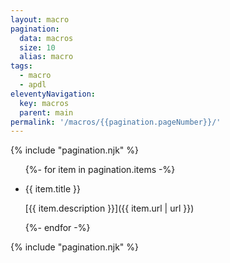 ```yaml
---
layout: macro
pagination:
  data: macros
  size: 10
  alias: macro
tags:
  - macro
  - apdl
eleventyNavigation:
  key: macros
  parent: main
permalink: '/macros/{{pagination.pageNumber}}/'
---
```


{% include "pagination.njk" %}

<ul class="list-group">

{%- for item in pagination.items -%}

<li class="list-group-item">
{{ item.title }}

[{{ item.description }}]({{ item.url | url }})

</li>
{%- endfor -%}
</ul>
{% include "pagination.njk" %}
